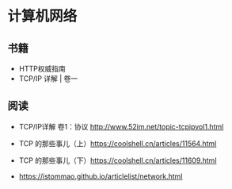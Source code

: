 # 计算机网络

## 书籍

- HTTP权威指南
- TCP/IP 详解 | 卷一

## 阅读

- TCP/IP详解 卷1：协议 http://www.52im.net/topic-tcpipvol1.html
- TCP 的那些事儿（上）https://coolshell.cn/articles/11564.html
- TCP 的那些事儿（下）https://coolshell.cn/articles/11609.html

- https://istommao.github.io/articlelist/network.html
